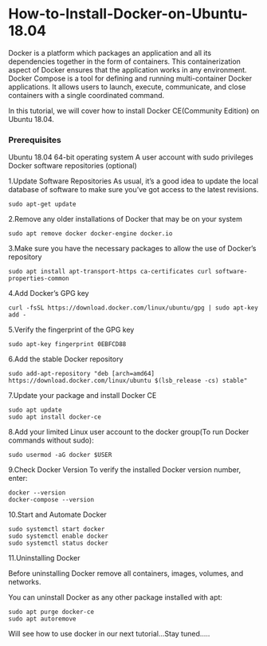# How-to-Install-Docker-on-Ubuntu-18.04
Docker is a platform which packages an application and all its dependencies together in the form of containers. This containerization aspect of Docker ensures that the application works in any environment.
Docker Compose is a tool for defining and running multi-container Docker applications. It allows users to launch, execute, communicate, and close containers with a single coordinated command.

In this tutorial, we will cover how to install Docker CE(Community Edition) on Ubuntu 18.04.

### Prerequisites

Ubuntu 18.04 64-bit operating system
A user account with sudo privileges
Docker software repositories (optional)

1.Update Software Repositories
As usual, it’s a good idea to update the local database of software to make sure you’ve got access to the latest revisions.

```sudo apt-get update```

2.Remove any older installations of Docker that may be on your system

```sudo apt remove docker docker-engine docker.io```

3.Make sure you have the necessary packages to allow the use of Docker’s repository

```sudo apt install apt-transport-https ca-certificates curl software-properties-common```

4.Add Docker’s GPG key

```curl -fsSL https://download.docker.com/linux/ubuntu/gpg | sudo apt-key add -```

5.Verify the fingerprint of the GPG key

```sudo apt-key fingerprint 0EBFCD88```

6.Add the stable Docker repository

```sudo add-apt-repository "deb [arch=amd64] https://download.docker.com/linux/ubuntu $(lsb_release -cs) stable"```

7.Update your package and install Docker CE

```
sudo apt update
sudo apt install docker-ce
```

8.Add your limited Linux user account to the docker group(To run Docker commands without sudo):

```sudo usermod -aG docker $USER```

9.Check Docker Version
To verify the installed Docker version number, enter:

```
docker --version
docker-compose --version
```

10.Start and Automate Docker

```
sudo systemctl start docker
sudo systemctl enable docker
sudo systemctl status docker
```

11.Uninstalling Docker

Before uninstalling Docker remove all containers, images, volumes, and networks.

You can uninstall Docker as any other package installed with apt:

```
sudo apt purge docker-ce
sudo apt autoremove
```

Will see how to use docker in our next tutorial...Stay tuned.....
